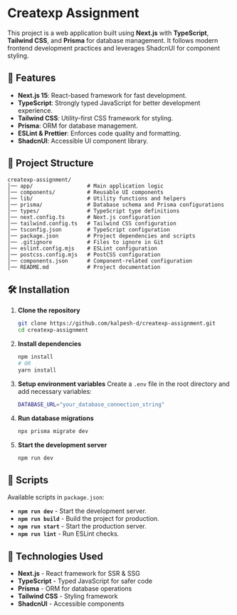 # Createxp Assignment

This project is a web application built using **Next.js** with **TypeScript**, **Tailwind CSS**, and **Prisma** for database management. It follows modern frontend development practices and leverages ShadcnUI for component styling.

## 🚀 Features

- **Next.js 15**: React-based framework for fast development.
- **TypeScript**: Strongly typed JavaScript for better development experience.
- **Tailwind CSS**: Utility-first CSS framework for styling.
- **Prisma**: ORM for database management.
- **ESLint & Prettier**: Enforces code quality and formatting.
- **ShadcnUI**: Accessible UI component library.

## 📁 Project Structure

```
createxp-assignment/
│── app/                 # Main application logic
│── components/          # Reusable UI components
│── lib/                 # Utility functions and helpers
│── prisma/              # Database schema and Prisma configurations
│── types/               # TypeScript type definitions
│── next.config.ts       # Next.js configuration
│── tailwind.config.ts   # Tailwind CSS configuration
│── tsconfig.json        # TypeScript configuration
│── package.json         # Project dependencies and scripts
│── .gitignore           # Files to ignore in Git
│── eslint.config.mjs    # ESLint configuration
│── postcss.config.mjs   # PostCSS configuration
│── components.json      # Component-related configuration
│── README.md            # Project documentation
```

## 🛠 Installation

1. **Clone the repository**
   ```sh
   git clone https://github.com/kalpesh-d/createxp-assignment.git
   cd createxp-assignment
   ```

2. **Install dependencies**
   ```sh
   npm install
   # OR
   yarn install
   ```

3. **Setup environment variables**
   Create a `.env` file in the root directory and add necessary variables:
   ```sh
   DATABASE_URL="your_database_connection_string"
   ```

4. **Run database migrations**
   ```sh
   npx prisma migrate dev
   ```

5. **Start the development server**
   ```sh
   npm run dev
   ```

## 📜 Scripts

Available scripts in `package.json`:

- **`npm run dev`** - Start the development server.
- **`npm run build`** - Build the project for production.
- **`npm run start`** - Start the production server.
- **`npm run lint`** - Run ESLint checks.

## 📌 Technologies Used

- **Next.js** - React framework for SSR & SSG
- **TypeScript** - Typed JavaScript for safer code
- **Prisma** - ORM for database operations
- **Tailwind CSS** - Styling framework
- **ShadcnUI** - Accessible components
